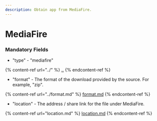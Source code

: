 ```yaml
---
description: Obtain app from MediaFire.
---
```


# MediaFire

### Mandatory Fields

* "type" - "mediafire"

{% content-ref url="../" %}
[..](../)
{% endcontent-ref %}

* "format" - The format of the download provided by the source. For example, "zip".

{% content-ref url="../format.md" %}
[format.md](../format.md)
{% endcontent-ref %}

* "location" - The address / share link for the file under MediaFire.

{% content-ref url="location.md" %}
[location.md](location.md)
{% endcontent-ref %}
